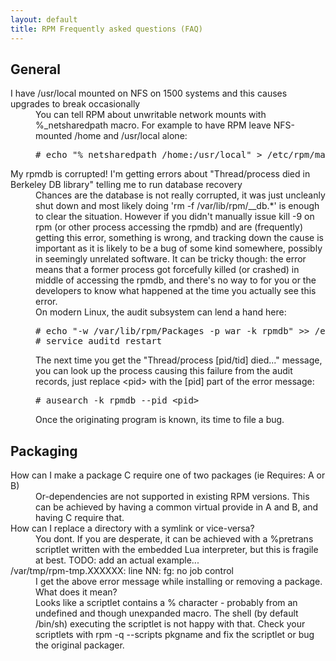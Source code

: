 ```yaml
---
layout: default
title: RPM Frequently asked questions (FAQ)
---
```

## General
<dl>
<dt>I have /usr/local mounted on NFS on 1500 systems and this causes upgrades to break occasionally</dt>
<dd>You can tell RPM about unwritable network mounts with %_netsharedpath macro. For example to have RPM leave NFS-mounted /home and /usr/local alone:
<pre># echo "%_netsharedpath /home:/usr/local" > /etc/rpm/macros.netshared</pre></dd>
<dt>My rpmdb is corrupted! I'm getting errors about "Thread/process died in Berkeley DB library" telling me to run database recovery</dt>
<dd>Chances are the database is not really corrupted, it was just uncleanly shut down and most likely doing 'rm -f /var/lib/rpm/__db.*' is enough to clear the situation. However if you didn't manually issue kill -9 on rpm (or other process accessing the rpmdb) and are (frequently) getting this error, something is wrong, and tracking down the cause is important as it is likely to be a bug of some kind somewhere, possibly in seemingly unrelated software. It can be tricky though: the error means that a former process got forcefully killed (or crashed) in middle of accessing the rpmdb, and there's no way to for you or the developers to know what happened at the time you actually see this error.</dd>
<dd>On modern Linux, the audit subsystem can lend a hand here:
<pre># echo "-w /var/lib/rpm/Packages -p war -k rpmdb" >> /etc/audit/audit.rules
# service auditd restart</pre></dd>
<dd>The next time you get the "Thread/process [pid/tid] died..." message, you can look up the process causing this failure from the audit records, just replace &lt;pid&gt; with the [pid] part of the error message:
<pre># ausearch -k rpmdb --pid &lt;pid&gt;</pre></dd>
<dd>Once the originating program is known, its time to file a bug.</dd>
</dl>


## Packaging

<dl>
<dt>How can I make a package C require one of two packages (ie Requires: A or B)</dt>
<dd>Or-dependencies are not supported in existing RPM versions. This can be achieved by having a common virtual provide in A and B, and having C require that.</dd>

<dt>How can I replace a directory with a symlink or vice-versa?</dt>
<dd>You dont. If you are desperate, it can be achieved with a %pretrans scriptlet written with the embedded Lua interpreter, but this is fragile at best. TODO: add an actual example...</dd>

<dt>/var/tmp/rpm-tmp.XXXXXX: line NN: fg: no job control</dt>
<dd>I get the above error message while installing or removing a package. What does it mean?</dd>

<dd>Looks like a scriptlet contains a % character - probably from an undefined and though unexpanded macro. The shell (by default /bin/sh) executing the scriptlet is not happy with that. Check your scriptlets with rpm -q --scripts pkgname and fix the scriptlet or bug the original packager. </dd>
</dl>
